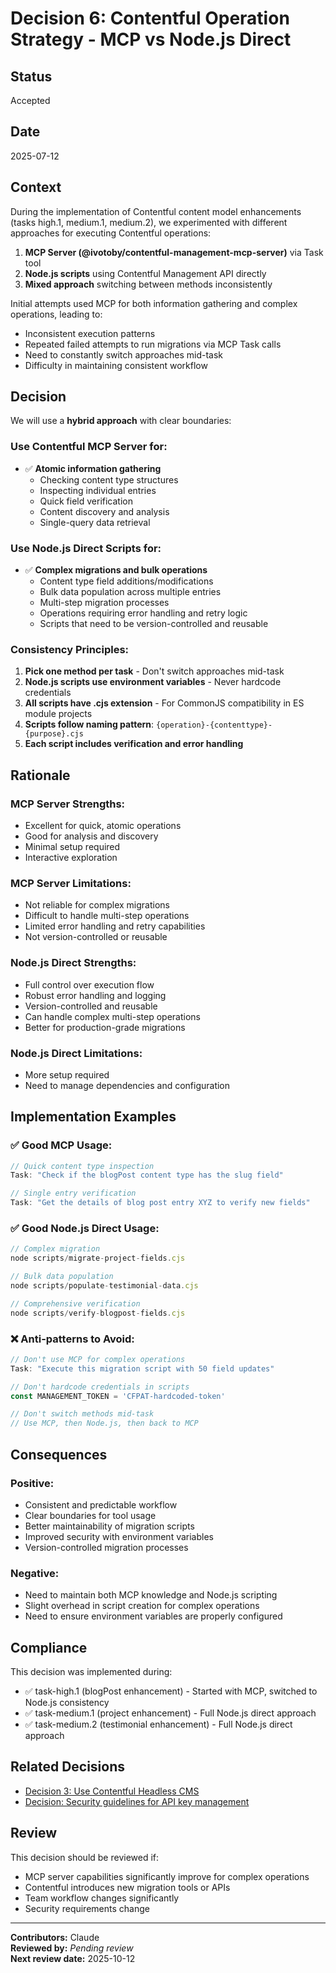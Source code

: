 # Decision 6: Contentful Operation Strategy - MCP vs Node.js Direct

## Status
Accepted

## Date
2025-07-12

## Context

During the implementation of Contentful content model enhancements (tasks high.1, medium.1, medium.2), we experimented with different approaches for executing Contentful operations:

1. **MCP Server (@ivotoby/contentful-management-mcp-server)** via Task tool
2. **Node.js scripts** using Contentful Management API directly
3. **Mixed approach** switching between methods inconsistently

Initial attempts used MCP for both information gathering and complex operations, leading to:
- Inconsistent execution patterns
- Repeated failed attempts to run migrations via MCP Task calls
- Need to constantly switch approaches mid-task
- Difficulty in maintaining consistent workflow

## Decision

We will use a **hybrid approach** with clear boundaries:

### **Use Contentful MCP Server for:**
- ✅ **Atomic information gathering**
  - Checking content type structures
  - Inspecting individual entries
  - Quick field verification
  - Content discovery and analysis
  - Single-query data retrieval

### **Use Node.js Direct Scripts for:**
- ✅ **Complex migrations and bulk operations**
  - Content type field additions/modifications
  - Bulk data population across multiple entries
  - Multi-step migration processes
  - Operations requiring error handling and retry logic
  - Scripts that need to be version-controlled and reusable

### **Consistency Principles:**
1. **Pick one method per task** - Don't switch approaches mid-task
2. **Node.js scripts use environment variables** - Never hardcode credentials
3. **All scripts have .cjs extension** - For CommonJS compatibility in ES module projects
4. **Scripts follow naming pattern**: `{operation}-{contenttype}-{purpose}.cjs`
5. **Each script includes verification and error handling**

## Rationale

### **MCP Server Strengths:**
- Excellent for quick, atomic operations
- Good for analysis and discovery
- Minimal setup required
- Interactive exploration

### **MCP Server Limitations:**
- Not reliable for complex migrations
- Difficult to handle multi-step operations
- Limited error handling and retry capabilities
- Not version-controlled or reusable

### **Node.js Direct Strengths:**
- Full control over execution flow
- Robust error handling and logging
- Version-controlled and reusable
- Can handle complex multi-step operations
- Better for production-grade migrations

### **Node.js Direct Limitations:**
- More setup required
- Need to manage dependencies and configuration

## Implementation Examples

### ✅ Good MCP Usage:
```javascript
// Quick content type inspection
Task: "Check if the blogPost content type has the slug field"

// Single entry verification
Task: "Get the details of blog post entry XYZ to verify new fields"
```

### ✅ Good Node.js Direct Usage:
```javascript
// Complex migration
node scripts/migrate-project-fields.cjs

// Bulk data population
node scripts/populate-testimonial-data.cjs

// Comprehensive verification
node scripts/verify-blogpost-fields.cjs
```

### ❌ Anti-patterns to Avoid:
```javascript
// Don't use MCP for complex operations
Task: "Execute this migration script with 50 field updates"

// Don't hardcode credentials in scripts
const MANAGEMENT_TOKEN = 'CFPAT-hardcoded-token'

// Don't switch methods mid-task
// Use MCP, then Node.js, then back to MCP
```

## Consequences

### **Positive:**
- Consistent and predictable workflow
- Clear boundaries for tool usage
- Better maintainability of migration scripts
- Improved security with environment variables
- Version-controlled migration processes

### **Negative:**
- Need to maintain both MCP knowledge and Node.js scripting
- Slight overhead in script creation for complex operations
- Need to ensure environment variables are properly configured

## Compliance

This decision was implemented during:
- ✅ task-high.1 (blogPost enhancement) - Started with MCP, switched to Node.js consistency
- ✅ task-medium.1 (project enhancement) - Full Node.js direct approach
- ✅ task-medium.2 (testimonial enhancement) - Full Node.js direct approach

## Related Decisions

- [Decision 3: Use Contentful Headless CMS](decision-3-use-contentful-headless-cms.md)
- [Decision: Security guidelines for API key management](../tasks/task-37-establish-security-guidelines-for-api-key-management.md)

## Review

This decision should be reviewed if:
- MCP server capabilities significantly improve for complex operations
- Contentful introduces new migration tools or APIs
- Team workflow changes significantly
- Security requirements change

---

**Contributors:** Claude  
**Reviewed by:** _Pending review_  
**Next review date:** 2025-10-12